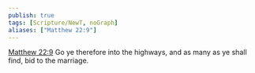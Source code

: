 ```yaml
---
publish: true
tags: [Scripture/NewT, noGraph]
aliases: ["Matthew 22:9"]
---
```

[Matthew 22:9](https://churchofjesuschrist.org/study/scriptures/nt/matt/22?lang=eng&id=p9#p9) Go ye therefore into the highways, and as many as ye shall find, bid to the marriage.
